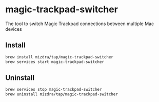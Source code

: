 # magic-trackpad-switcher

The tool to switch Magic Trackpad connections between multiple Mac devices

## Install

```bash
brew install mizdra/tap/magic-trackpad-switcher
brew services start magic-trackpad-switcher
```

## Uninstall

```bash
brew services stop magic-trackpad-switcher
brew uninstall mizdra/tap/magic-trackpad-switcher
```
